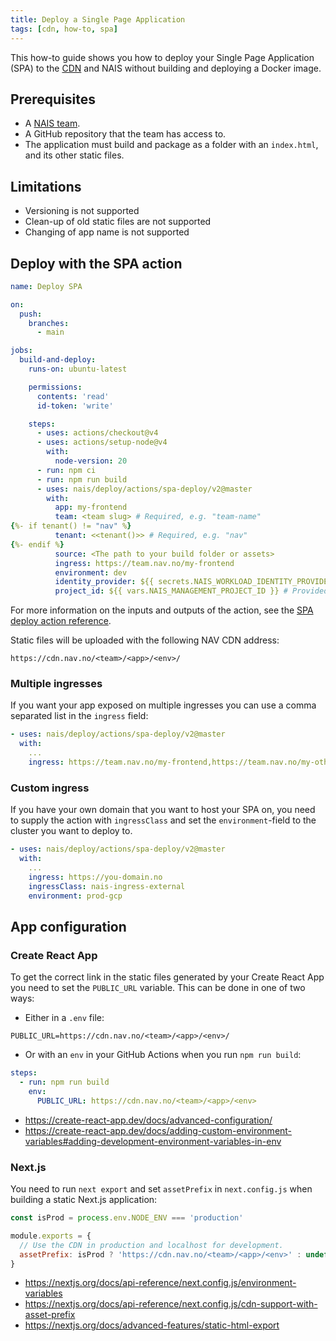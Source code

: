 ```yaml
---
title: Deploy a Single Page Application
tags: [cdn, how-to, spa]
---
```


This how-to guide shows you how to deploy your Single Page Application (SPA) to the [CDN](../README.md) and NAIS without building and deploying a Docker image.

## Prerequisites

- A [NAIS team](../../../explanations/team.md).
- A GitHub repository that the team has access to.
- The application must build and package as a folder with an `index.html`, and its other static files.

## Limitations

- Versioning is not supported
- Clean-up of old static files are not supported
- Changing of app name is not supported

## Deploy with the SPA action

```yaml
name: Deploy SPA

on:
  push:
    branches:
      - main

jobs:
  build-and-deploy:
    runs-on: ubuntu-latest

    permissions:
      contents: 'read'
      id-token: 'write'

    steps:
      - uses: actions/checkout@v4
      - uses: actions/setup-node@v4
        with:
          node-version: 20
      - run: npm ci
      - run: npm run build
      - uses: nais/deploy/actions/spa-deploy/v2@master
        with:
          app: my-frontend
          team: <team slug> # Required, e.g. "team-name"
{%- if tenant() != "nav" %}
          tenant: <<tenant()>> # Required, e.g. "nav"
{%- endif %}
          source: <The path to your build folder or assets>
          ingress: https://team.nav.no/my-frontend
          environment: dev
          identity_provider: ${{ secrets.NAIS_WORKLOAD_IDENTITY_PROVIDER }} # Provided as Organization Secret
          project_id: ${{ vars.NAIS_MANAGEMENT_PROJECT_ID }} # Provided as Organization Variable
```

For more information on the inputs and outputs of the action, see the [SPA deploy action reference](../reference/spa-deploy.md).

Static files will be uploaded with the following NAV CDN address:

```text
https://cdn.nav.no/<team>/<app>/<env>/
```

### Multiple ingresses

If you want your app exposed on multiple ingresses you can use a comma separated list in the `ingress` field:

```yaml
- uses: nais/deploy/actions/spa-deploy/v2@master
  with:
    ...
    ingress: https://team.nav.no/my-frontend,https://team.nav.no/my-other-ingress
```

### Custom ingress

If you have your own domain that you want to host your SPA on, you need to supply the action with `ingressClass` and set the `environment`-field to the cluster you want to deploy to.

```yaml
- uses: nais/deploy/actions/spa-deploy/v2@master
  with:
    ...
    ingress: https://you-domain.no
    ingressClass: nais-ingress-external
    environment: prod-gcp
```

## App configuration

### Create React App

To get the correct link in the static files generated by your Create React App you need to set the `PUBLIC_URL` variable.
This can be done in one of two ways:

- Either in a `.env` file:

```text
PUBLIC_URL=https://cdn.nav.no/<team>/<app>/<env>/
```

- Or with an `env` in your GitHub Actions when you run `npm run build`:

```yaml
steps:
  - run: npm run build
    env:
      PUBLIC_URL: https://cdn.nav.no/<team>/<app>/<env>
```

* <https://create-react-app.dev/docs/advanced-configuration/>
* <https://create-react-app.dev/docs/adding-custom-environment-variables#adding-development-environment-variables-in-env>

### Next.js

You need to run `next export` and set `assetPrefix` in `next.config.js` when building a static Next.js application:

```js
const isProd = process.env.NODE_ENV === 'production'

module.exports = {
  // Use the CDN in production and localhost for development.
  assetPrefix: isProd ? 'https://cdn.nav.no/<team>/<app>/<env>' : undefined,
}
```

- <https://nextjs.org/docs/api-reference/next.config.js/environment-variables>
- <https://nextjs.org/docs/api-reference/next.config.js/cdn-support-with-asset-prefix>
- <https://nextjs.org/docs/advanced-features/static-html-export>

